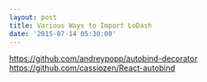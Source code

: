 ```yaml
---
layout: post
title: Various Ways to Import LoDash
date: '2015-07-14 05:30:00'
---
```


https://github.com/andreypopp/autobind-decorator
https://github.com/cassiozen/React-autobind

